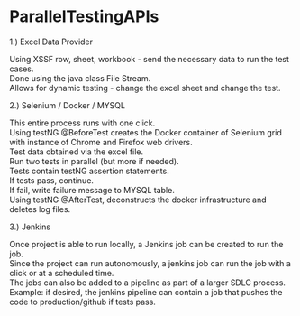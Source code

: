 # ParallelTestingAPIs

1.) Excel Data Provider  

Using XSSF row, sheet, workbook - send the necessary data to run the test cases.  
Done using the java class File Stream.    
Allows for dynamic testing - change the excel sheet and change the test.  

2.) Selenium / Docker / MYSQL  

This entire process runs with one click.  
Using testNG @BeforeTest creates the Docker container of Selenium grid with instance of Chrome and Firefox web drivers.  
Test data obtained via the excel file.  
Run two tests in parallel (but more if needed).  
Tests contain testNG assertion statements.  
If tests pass, continue.  
If fail, write failure message to MYSQL table.  
Using testNG @AfterTest, deconstructs the docker infrastructure and deletes log files.  

3.) Jenkins  

Once project is able to run locally, a Jenkins job can be created to run the job.  
Since the project can run autonomously, a jenkins job can run the job with a click or at a scheduled time.  
The jobs can also be added to a pipeline as part of a larger SDLC process.  
Example: if desired, the jenkins pipeline can contain a job that pushes the code to production/github if tests pass.  

